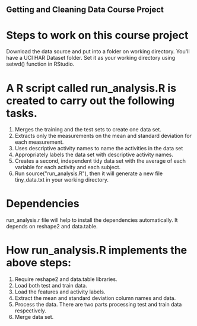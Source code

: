 ## Getting and Cleaning Data Course Project

# Steps to work on this course project

Download the data source and put into a folder on working directory. You'll have a UCI HAR Dataset folder.
Set it as your working directory using setwd() function in RStudio.

# A R script called run_analysis.R is created to carry out the following tasks.

1. Merges the training and the test sets to create one data set.
2. Extracts only the measurements on the mean and standard deviation for each measurement.
3. Uses descriptive activity names to name the activities in the data set
4. Appropriately labels the data set with descriptive activity names.
5. Creates a second, independent tidy data set with the average of each variable for each activity and each subject.
6. Run source("run_analysis.R"), then it will generate a new file tiny_data.txt in your working directory.

# Dependencies

run_analysis.r file will help to install the dependencies automatically. It depends on reshape2 and data.table.

# How run_analysis.R implements the above steps:

1. Require reshape2 and data.table libraries.
2. Load both test and train data.
3. Load the features and activity labels.
4. Extract the mean and standard deviation column names and data.
5. Process the data. There are two parts processing test and train data respectively.
6. Merge data set.

